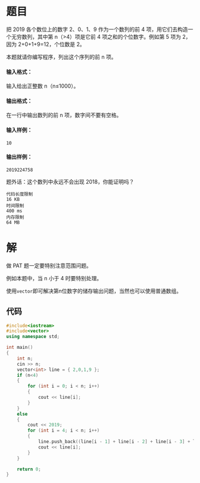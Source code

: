 # 题目
把 2019 各个数位上的数字 2、0、1、9 作为一个数列的前 4 项，用它们去构造一个无穷数列，其中第 n（>4）项是它前 4 项之和的个位数字。例如第 5 项为 2， 因为 2+0+1+9=12，个位数是 2。

本题就请你编写程序，列出这个序列的前 n 项。
#### 输入格式：
输入给出正整数 n（n≤1000）。

#### 输出格式：
在一行中输出数列的前 n 项，数字间不要有空格。
#### 输入样例：
```
10
```


#### 输出样例：
```
2019224758
```


题外话：这个数列中永远不会出现 2018，你能证明吗？
```
代码长度限制
16 KB
时间限制
400 ms
内存限制
64 MB
```

# 解

做 PAT 题一定要特别注意范围问题。

例如本题中，当 n 小于 4 时要特别处理。

使用`vector`即可解决第n位数字的储存输出问题，当然也可以使用普通数组。

## 代码

``` cpp
#include<iostream>
#include<vector>
using namespace std;

int main()
{
	int n;
	cin >> n;
	vector<int> line = { 2,0,1,9 };
	if (n<4)
	{
		for (int i = 0; i < n; i++)
		{
			cout << line[i];
		}
	}
	else
	{
		cout << 2019;
		for (int i = 4; i < n; i++)
		{
			line.push_back((line[i - 1] + line[i - 2] + line[i - 3] + line[i - 4]) % 10);
			cout << line[i];
		}
	}

	return 0;
}
```